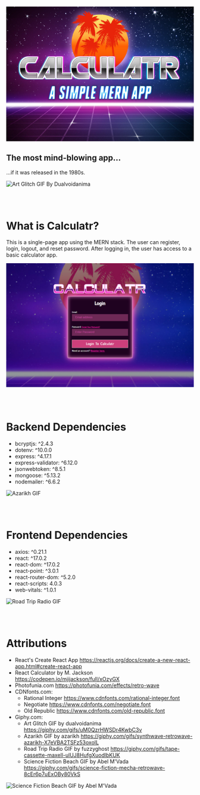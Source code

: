 ![Calculatr](https://github.com/ghostintheboot/Calculatr/blob/dev/client/src/images/github-calculatr-main.jpg)

## The most mind-blowing app...
...if it was released in the 1980s.

![Art Glitch GIF By Dualvoidanima](https://media3.giphy.com/media/uM0QzrHWSDr4KwbC3v/giphy.gif?cid=790b76116550e9a46390729426992fea0e218e0d4e19f4af&rid=giphy.gif&ct=g)

<br></br>

# What is Calculatr?
This is a single-page app using the MERN stack. The user can register, login, logout, and reset password. After logging in, the user has access to a basic calculator app.

![github-example-page](https://github.com/ghostintheboot/Calculatr/blob/dev/client/src/images/github-example-page.jpg)

<br></br>

# Backend Dependencies
* bcryptjs: ^2.4.3
* dotenv: ^10.0.0
* express: ^4.17.1
* express-validator: ^6.12.0
* jsonwebtoken: ^8.5.1
* mongoose: ^5.13.2
* nodemailer: ^6.6.2

![Azarikh GIF](https://media1.giphy.com/media/X7eVBA2TSFz53oxolL/giphy.gif?cid=790b7611598c602b5c2c51ae6caf969c677f9d33f6e7e97b&rid=giphy.gif&ct=g)

<br></br>

# Frontend Dependencies
* axios: ^0.21.1
* react: ^17.0.2
* react-dom: ^17.0.2
* react-point: ^3.0.1
* react-router-dom: ^5.2.0
* react-scripts: 4.0.3
* web-vitals: ^1.0.1

![Road Trip Radio GIF](https://66.media.tumblr.com/0d5fd92d821a9f421c8ed450122f3e58/tumblr_pluz82MnJs1rn5gv3o1_400.gif)

<br></br>

# Attributions
* React's Create React App https://reactjs.org/docs/create-a-new-react-app.html#create-react-app
* React Calculator by M. Jackson https://codepen.io/mjijackson/full/xOzyGX
* Photofunia.com https://photofunia.com/effects/retro-wave
* CDNfonts.com:
  * Rational Integer https://www.cdnfonts.com/rational-integer.font
  * Negotiate https://www.cdnfonts.com/negotiate.font
  * Old Republic https://www.cdnfonts.com/old-republic.font
* Giphy.com:
  * Art Glitch GIF by dualvoidanima https://giphy.com/gifs/uM0QzrHWSDr4KwbC3v
  * Azarikh GIF by azarikh https://giphy.com/gifs/synthwave-retrowave-azarikh-X7eVBA2TSFz53oxolL
  * Road Trip Radio GIF by fuzzyghost https://giphy.com/gifs/tape-cassette-maxell-ulUJ8HufgXuodlbKUK
  * Science Fiction Beach GIF by Abel M'Vada https://giphy.com/gifs/science-fiction-mecha-retrowave-8cEr6p7uExOBy80VkS

![Science Fiction Beach GIF by Abel M'Vada](https://media0.giphy.com/media/8cEr6p7uExOBy80VkS/giphy.gif?cid=790b7611eb06991cea106e04def4b17f9cc98dcb18d564db&rid=giphy.gif&ct=g)
